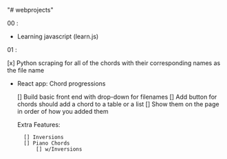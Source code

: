 "# webprojects" 

00 : 

- Learning javascript (learn.js)

01 : 

[x] Python scraping for all of the chords with their corresponding names as the file name

- React app: Chord progressions

    [] Build basic front end with drop-down for filenames
    [] Add button for chords should add a chord to a table or a list
    [] Show them on the page in order of how you added them

    Extra Features:

        [] Inversions
        [] Piano Chords
            [] w/Inversions


